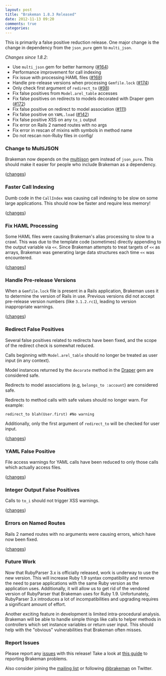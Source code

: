 ```yaml
---
layout: post
title: "Brakeman 1.8.3 Released"
date: 2012-11-13 09:20
comments: true
categories: 
---
```


This is primarily a false positive reduction release. One major change is the change in dependency from the `json_pure` gem to `multi_json`.

_Changes since 1.8.2_:

 * Use `multi_json` gem for better harmony ([#164](https://github.com/presidentbeef/brakeman/issues/164))
 * Performance improvement for call indexing
 * Fix issue with processing HAML files ([#168](https://github.com/presidentbeef/brakeman/issues/168))
 * Handle pre-release versions when processing `Gemfile.lock` ([#174](https://github.com/presidentbeef/brakeman/issues/174))
 * Only check first argument of `redirect_to` ([#98](https://github.com/presidentbeef/brakeman/issues/98))
 * Fix false positives from `Model.arel_table` accesses
 * Fix false positives on redirects to models decorated with Draper gem ([#172](https://github.com/presidentbeef/brakeman/issues/172))
 * Fix false positive on redirect to model association ([#111](https://github.com/presidentbeef/brakeman/issues/111))
 * Fix false positive on `YAML.load` ([#142](https://github.com/presidentbeef/brakeman/issues/142))
 * Fix false positive XSS on any `to_i` output
 * Fix error on Rails 2 named routes with no args
 * Fix error in rescan of mixins with symbols in method name
 * Do not rescan non-Ruby files in config/

### Change to MultiJSON

Brakeman now depends on the [multijson](http://rdoc.info/github/intridea/multi_json) gem instead of `json_pure`. This should make it easier for people who include Brakeman as a dependency.

([changes](https://github.com/presidentbeef/brakeman/pull/166))

### Faster Call Indexing

Dumb code in the `CallIndex` was causing call indexing to be slow on some large applications. This should now be faster and require less memory!

([changes](https://github.com/presidentbeef/brakeman/pull/180))

### Fix HAML Processing

Some HAML files were causing Brakeman's alias processing to slow to a crawl. This was due to the template code (sometimes) directly appending to the output variable via `<<`. Since Brakeman attempts to treat targets of `<<` as arrays, Brakeman was generating large data structures each time `<<` was encountered.

([changes](https://github.com/presidentbeef/brakeman/pull/170)]

### Handle Pre-release Versions

When a `Gemfile.lock` file is present in a Rails application, Brakeman uses it to determine the version of Rails in use. Previous versions did not accept pre-release version numbers (like `3.1.2.rc1`), leading to version inappropriate warnings.

([changes](https://github.com/presidentbeef/brakeman/pull/176))

### Redirect False Positives

Several false positives related to redirects have been fixed, and the scope of the redirect check is somewhat reduced.

Calls beginning with `Model.arel_table` should no longer be treated as user input (in any context).

Model instances returned by the `decorate` method in the [Draper](https://github.com/drapergem/draper) gem are considered safe.

Redirects to model associations (e.g, `belongs_to :account`) are considered safe.

Redirects to method calls with safe values should no longer warn. For example:

    redirect_to blah(User.first) #No warning

Additionally, only the first argument of `redirect_to` will be checked for user input.

([changes](https://github.com/presidentbeef/brakeman/pull/177))

### YAML False Positive

File access warnings for YAML calls have been reduced to only those calls which actually access files.

([changes](https://github.com/presidentbeef/brakeman/pull/178))

### Integer Output False Positives

Calls to `to_i` should not trigger XSS warnings.

([changes](https://github.com/presidentbeef/brakeman/pull/179))

### Errors on Named Routes

Rails 2 named routes with no arguments were causing errors, which have now been fixed.

([changes](https://github.com/presidentbeef/brakeman/pull/181))

### Future Work

Now that RubyParser 3.x is officially released, work is underway to use the new version. This will increase Ruby 1.9 syntax compatibility and remove the need to parse applications with the same Ruby version as the application uses. Additionally, it will allow us to get rid of the vendored version of RubyParser that Brakeman uses for Ruby 1.9. Unfortunately, RubyParser 3.x introduces a lot of incompatibilities and upgrading requires a significant amount of effort.

Another exciting feature in development is limited intra-procedural analysis. Brakeman will be able to handle simple things like calls to helper methods in controllers which set instance variables or return user input. This should help with the "obvious" vulnerabilities that Brakeman often misses.

### Report Issues

Please report any [issues](https://github.com/presidentbeef/brakeman/issues) with this release! Take a look at [this guide](https://github.com/presidentbeef/brakeman/wiki/How-to-Report-a-Brakeman-Issue) to reporting Brakeman problems.

Also consider joining the [mailing list](http://brakemanscanner.org/contact/) or following [@brakeman](https://twitter.com/brakeman) on Twitter.


